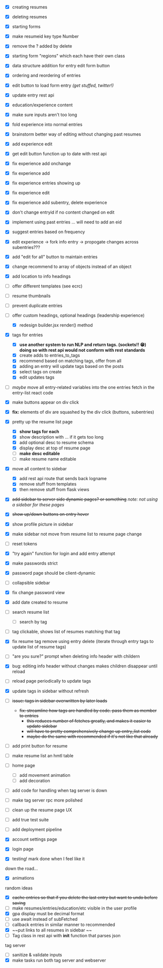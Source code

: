 - [x] creating resumes
- [x] deleting resumes
- [x] starting forms
- [x] make resumeid key type Number
- [x] remove the ? added by delete
- [x] starting form "regions" which each have their own class
- [x] data structure addition for entry edit form button
- [x] ordering and reordering of entries
- [x] edit button to load form entry *(get stuffed, twitter!)*
- [x] update entry rest api
- [x] education/experience content
- [x] make sure inputs aren't too long
- [x] fold experience into normal entries
- [x] brainstorm better way of editing without changing past resumes
- [x] add experience edit
- [x] get edit button function up to date with rest api
- [x] fix experience add onchange
- [x] fix experience add
- [x] fix experience entries showing up
- [x] fix experience edit
- [x] fix experience add subentry, delete experience
- [x] don't change entryid if no content changed on edit
- [x] implement using past entries ... will need to add an eid
- [x] suggest entries based on frequency
- [x] edit experience -> fork info entry -> propogate changes across subentries???
- [x] add "edit for all" button to maintain entries
- [x] change recommend to array of objects instead of an object
- [x] add location to info headings
- [ ] offer different templates (see ecrc)
- [ ] resume thumbnails
- [ ] prevent duplicate entries
- [ ] offer custom headings, optional headings (leadership experience)
  - [x] redesign builder.jsx render() method
- [x] tags for entries
  - [x] **use another system to run NLP and return tags. (sockets!! 😁) doing so with rest api would not conform with rest standards**
  - [x] create adds to entries_to_tags
  - [x] recommend based on matching tags, offer from all
  - [x] adding an entry will update tags based on the posts
  - [x] select tags on create
  - [x] edit updates tags
- [ ] *maybe* move all entry-related variables into the one entries fetch in the entry-list react code
- [x] make buttons appear on div click
- [x] **fix:** elements of div are squashed by the div click (buttons, subentries)
- [x] pretty up the resume list page
  - [x] **show tags for each**
  - [x] show description with ... if it gets too long
  - [x] add optional desc to resume schema
  - [x] display desc at top of resume page
  - [ ] **make desc editable**
  - [ ] make resume name editable
- [x] move all content to sidebar
  - [x] add rest api route that sends back logname
  - [x] remove stuff from templates
  - [x] then remove stuff from flask views
- [x] ~~add sidebar to server side dynamic pages? or something~~ *note: not using a sidebar for these pages*
- [x] ~~show up/down buttons on entry hover~~
- [x] show profile picture in sidebar
- [x] make sidebar not move from resume list to resume page change
- [ ] reset tokens
- [x] "try again" function for login and add entry attempt
- [x] make passwords strict
- [x] password page should be client-dynamic
- [ ] collapsible sidebar
- [x] fix change password view
- [x] add date created to resume
- [ ] search resume list
  - [ ] search by tag
- [ ] tag clickable, shows list of resumes matching that tag
- [x] fix resume tag remove using entry delete (iterate through entry tags to update list of resume tags)
- [ ] "are you sure?" prompt when deleting info header with childern
- [x] bug: editing info header without changes makes children disappear until reload
- [ ] reload page periodically to update tags
- [x] update tags in sidebar without refresh
- [ ] ~~issue: tags in sidebar overwritten by later loads~~
    * ~~fix: streamline how tags are handled by code. pass them as member to entries~~
      * ~~this reduces number of fetches greatly, and makes it easier to update sidebar~~
      * ~~will have to pretty comprehensively change up entry_list code~~
      * ~~maybe do the same with recommended if it's not like that already~~
- [ ] add print button for resume
- [ ] make resume list an hmtl table

- [ ] home page
  - [ ] add movement animation
  - [ ] add decoration
- [ ] add code for handling when tag server is down
- [ ] make tag server rpc more polished
- [ ] clean up the resume page UX
- [ ] add true test suite
- [ ] add deployment pipeline
- [x] account settings page
- [x] login page
- [x] testing! mark done when I feel like it

down the road...
- [x] animations

random ideas
- [x] ~~cache entries so that if you delete the last entry but want to undo before saving~~
- [ ] make resumes/entries/education/etc visible in the user profile
- [x] gpa display must be decimal format
- [ ] use await instead of subFetched
- [ ] callback entries in similar manner to recommended
- [x] ~~put links to all resumes in sidebar ~~
- [ ] Tag class in rest api with __init__ function that parses json

tag server
- [ ] sanitize & validate inputs
- [x] make tasks run both tag server and webserver